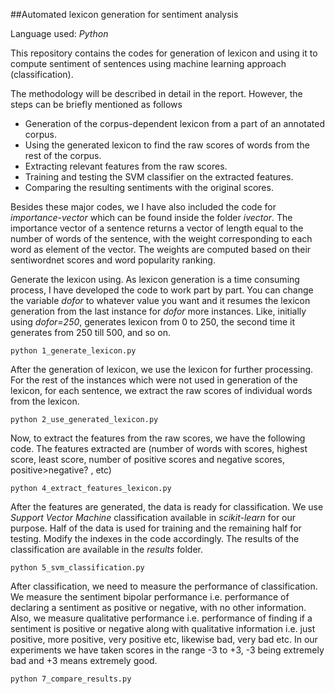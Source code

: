 ##Automated lexicon generation for sentiment analysis
 
Language used: *Python*

This repository contains the codes for generation of lexicon and using it to compute sentiment of sentences using machine learning approach (classification).

The methodology will be described in detail in the report. However, the steps can be briefly mentioned as follows

- Generation of the corpus-dependent lexicon from a part of an annotated corpus.
- Using the generated lexicon to find the raw scores of words from the rest of the corpus.
- Extracting relevant features from the raw scores.
- Training and testing the SVM classifier on the extracted features.
- Comparing the resulting sentiments with the original scores.

Besides these major codes, we I have also included the code for *importance-vector* which can be found inside the folder *ivector*. The importance vector of a sentence returns a vector of length equal to the number of words of the sentence, with the weight corresponding to  each word as element of the vector. The weights are computed based on their sentiwordnet scores and word popularity ranking.

Generate the lexicon using. As lexicon generation is a time consuming process, I have developed the code to work part by part. You can change the variable *dofor* to whatever value you want and it resumes the lexicon generation from the last instance for *dofor* more instances. Like, initially using *dofor=250*, generates lexicon from 0 to 250, the second time it generates from 250 till 500, and so on.	
```
python 1_generate_lexicon.py
```

After the generation of lexicon, we use the lexicon for further processing. For the rest of the instances which were not used in generation of the lexicon, for each sentence, we extract the raw scores of individual words from the lexicon. 
```
python 2_use_generated_lexicon.py
```

Now, to extract the features from the raw scores, we have the following code. The features extracted are (number of words with scores, highest score, least score, number of positive scores and negative scores, positive>negative? , etc)
```
python 4_extract_features_lexicon.py
``` 

After the features are generated, the data is ready for classification. We use *Support Vector Machine* classification available in *scikit-learn* for our purpose. Half of the data is used for training and the remaining half for testing. Modify the indexes in the code accordingly. The results of the classification are available in the *results* folder.
```
python 5_svm_classification.py
```

After classification, we need to measure the performance of classification. We measure the sentiment bipolar performance i.e. performance of declaring a sentiment as positive or negative, with no other information. Also, we measure qualitative performance i.e. performance of finding if a sentiment is positive or negative along with qualitative information i.e. just positive, more positive, very positive etc, likewise bad, very bad etc. In our experiments we have taken scores in the range -3 to +3, -3 being extremely bad and +3 means extremely good.
```
python 7_compare_results.py
```